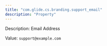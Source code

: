 ```yaml
---
title: "com.glide.cs.branding.support_email"
description: "Property"
---
```


Description: Email Address

Value: `support@example.com`